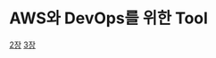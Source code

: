 # AWS와 DevOps를 위한 Tool
[2장](https://universal-basketball-e14.notion.site/AWS-Devops-Tool-f437b80d71664ccaa779c6812b3446a5)
[3장](https://universal-basketball-e14.notion.site/AWS-DevOps-Toolkits-f89b6ed71b614b548b57acc5623cdf8e)
